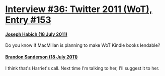 # [Interview #36: Twitter 2011 (WoT), Entry #153](https://www.theoryland.com/intvmain.php?i=36#153)

#### [Joseph Habich (18 July 2011)](http://twitter.com/#!/jwhabich/status/92931814963941376)

Do you know if MacMillan is planning to make WoT Kindle books lendable?

#### [Brandon Sanderson (18 July 2011)](http://twitter.com/#!/BrandSanderson/status/93056243756838912)

I think that's Harriet's call. Next time I'm talking to her, I'll suggest it to her.

